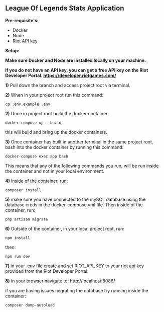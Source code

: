 <h2>League Of Legends Stats Application</h2>

<b>Pre-requisite's: </b>
<ul>
    <li>Docker</li>
    <li>Node</li>
    <li>Riot API key</li>
</ul>

<b>Setup:</b>

<p>
<b>Make sure Docker and Node are installed locally on your machine.

If you do not have an API key, you can get a free API key on the Riot Developer Portal. https://developer.riotgames.com/</b>

<b>1)</b> Pull down the branch and access project root via terminal.

<b>2)</b> When in your project root run this command:

```cp .env.example .env```

<b>2)</b> Once in project root build the docker container: 

```docker-compose up --build```

this will build and bring up the docker containers.

<b>3)</b> Once container has built in another terminal in the same project root, bash into the docker container by running this command:

```docker-compose exec app bash```

This means that any of the following commands you run, will be run inside the container and not in your local environment.

<b>4)</b> inside of the container, run: 

```composer install```

<b>5)</b> make sure you have connected to the mySQL database using the database creds in the docker-compose.yml file. Then inside of the container, run:

```php artisan migrate```

<b>6)</b> Outside of the container, in your local project root, run:

```npm install```

then:

```npm run dev```

<b>7)</b> in your .env file create and set RIOT_API_KEY to your riot api key provided from the Riot Developer Portal.

<b>8)</b> in your browser navigate to: http://localhost:8086/


if you are having issues migrating the database try running inside the container: 

```composer dump-autoload```


</p>
